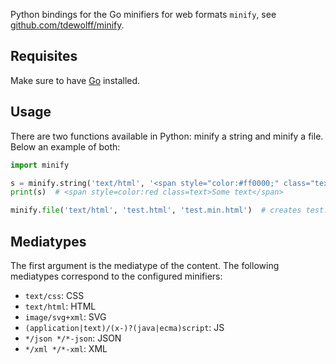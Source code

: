 Python bindings for the Go minifiers for web formats `minify`, see [github.com/tdewolff/minify](https://github.com/tdewolff/minify).

## Requisites
Make sure to have [Go](https://go.dev/doc/install) installed.

## Usage
There are two functions available in Python: minify a string and minify a file. Below an example of both:

```python
import minify

s = minify.string('text/html', '<span style="color:#ff0000;" class="text">Some  text</span>')
print(s)  # <span style=color:red class=text>Some text</span>

minify.file('text/html', 'test.html', 'test.min.html')  # creates test.min.html from test.html
```

## Mediatypes
The first argument is the mediatype of the content. The following mediatypes correspond to the configured minifiers:

- `text/css`: CSS
- `text/html`: HTML
- `image/svg+xml`: SVG
- `(application|text)/(x-)?(java|ecma)script`: JS
- `*/json */*-json`: JSON
- `*/xml */*-xml`: XML
